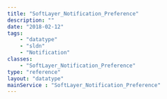 ```yaml
---
title: "SoftLayer_Notification_Preference"
description: ""
date: "2018-02-12"
tags:
    - "datatype"
    - "sldn"
    - "Notification"
classes:
    - "SoftLayer_Notification_Preference"
type: "reference"
layout: "datatype"
mainService : "SoftLayer_Notification_Preference"
---
```

